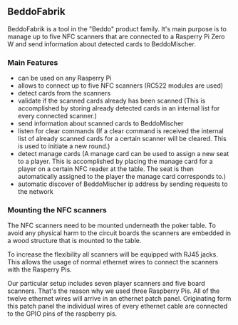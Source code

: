 ## BeddoFabrik

BeddoFabrik is a tool in the "Beddo" product family.
It's main purpose is to manage up to five NFC scanners that are connected to a Rasperry Pi Zero W and send information about detected cards to BeddoMischer.


### Main Features
- can be used on any Rasperry Pi
- allows to connect up to five NFC scanners (RC522 modules are used)
- detect cards from the scanners
- validate if the scanned cards already has been scanned (This is accomplished by storing already detected cards in an internal list for every connected scanner.)
- send information about scanned cards to BeddoMischer
- listen for clear commands (If a clear command is received the internal list of already scanned cards for a certain scanner will be cleared. This is used to initiate a new round.)
- detect manage cards (A manage card can be used to assign a new seat to a player. This is accomplished by placing the manage card for a player on a certain NFC reader at the table. The seat is then automatically assigned to the player the manage card corresponds to.)
- automatic discover of BeddoMischer ip address by sending requests to the network

### Mounting the NFC scanners
The NFC scanners need to be mounted underneath the poker table. To avoid any physical harm to the circuit boards the scanners are embedded in a wood structure that is mounted to the table.

To increase the flexibility all scanners will be equipped with RJ45 jacks. This allows the usage of normal ethernet wires to connect the scanners with the Rasperry Pis.

Our particular setup includes seven player scanners and five board scanners. That's the reason why we used three Raspberry Pis. All of the twelve ethernet wires will arrive in an ethernet patch panel. Originating form this patch panel the individual wires of every ethernet cable are connected to the GPIO pins of the raspberry pis.